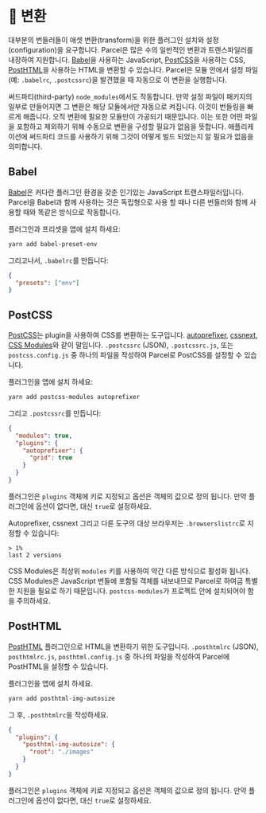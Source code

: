 # 🐠 변환

대부분의 번들러들이 애셋 변환(transform)을 위한 플러그인 설치와 설정(configuration)을 요구합니다. Parcel은 많은 수의 일반적인 변환과 트랜스파일러를 내장하여 지원합니다. [Babel](https://babeljs.io)을 사용하는 JavaScript, [PostCSS](http://postcss.org)을 사용하는 CSS, [PostHTML](https://github.com/posthtml/posthtml)을 사용하는 HTML을 변환할 수 있습니다. Parcel은 모듈 안에서 설정 파일(예: `.babelrc`, `.postcssrc`)을 발견했을 때 자동으로 이 변환을 실행합니다.

써드파티(third-party) `node_modules`에서도 작동합니다. 만약 설정 파일이 패키지의 일부로 만들어지면 그 변환은 해당 모듈에서만 자동으로 켜집니다. 이것이 번들링을 빠르게 해줍니다. 오직 변환에 필요한 모듈만이 가공되기 때문입니다. 이는 또한 어떤 파일을 포함하고 제외하기 위해 수동으로 변환을 구성할 필요가 없음을 뜻합니다. 애플리케이션에 써드파티 코드를 사용하기 위해 그것이 어떻게 빌드 되었는지 알 필요가 없음을 의미합니다.

## Babel

[Babel](https://babeljs.io)은 커다란 플러그인 환경을 갖춘 인기있는 JavaScript 트랜스파일러입니다. Parcel을 Babel과 함께 사용하는 것은 독립형으로 사용 할 때나 다른 번들러와 함께 사용할 때와 똑같은 방식으로 작동합니다.

플러그인과 프리셋을 앱에 설치 하세요:

```bash
yarn add babel-preset-env
```

그리고나서, `.babelrc`를 만듭니다:

```json
{
  "presets": ["env"]
}
```

## PostCSS

[PostCSS](http://postcss.org)는 plugin을 사용하여 CSS를 변환하는 도구입니다. [autoprefixer](https://github.com/postcss/autoprefixer), [cssnext](http://cssnext.io/), [CSS Modules](https://github.com/css-modules/css-modules)와 같이 말입니다. `.postcssrc` (JSON), `.postcssrc.js`, 또는 `postcss.config.js` 중 하나의 파일을 작성하여 Parcel로 PostCSS를 설정할 수 있습니다.

플러그인을 앱에 설치 하세요:

```bash
yarn add postcss-modules autoprefixer
```

그리고 `.postcssrc`를 만듭니다:

```json
{
  "modules": true,
  "plugins": {
    "autoprefixer": {
      "grid": true
    }
  }
}
```

플러그인은 `plugins` 객체에 키로 지정되고 옵션은 객체의 값으로 정의 됩니다. 만약 플러그인에 옵션이 없다면, 대신 `true`로 설정하세요.

Autoprefixer, cssnext 그리고 다른 도구의 대상 브라우저는 `.browserslistrc`로 지정할 수 있습니다:

```
> 1%
last 2 versions
```

CSS Modules은 최상위 `modules` 키를 사용하여 약간 다른 방식으로 활성화 됩니다. CSS Modules은 JavaScript 번들에 포함될 객체를 내보내므로 Parcel로 하여금 특별한 지원을 필요로 하기 때문입니다. `postcss-modules`가 프로젝트 안에 설치되어야 함을 주의하세요.

## PostHTML

[PostHTML](https://github.com/posthtml/posthtml) 플러그인으로 HTML을 변환하기 위한 도구입니다. `.posthtmlrc` (JSON), `posthtmlrc.js`, `posthtml.config.js` 중 하나의 파일을 작성하여 Parcel에 PostHTML을 설정할 수 있습니다.

플러그인을 앱에 설치 하세요.

```bash
yarn add posthtml-img-autosize
```

그 후, `.posthtmlrc`을 작성하세요.

```json
{
  "plugins": {
    "posthtml-img-autosize": {
      "root": "./images"
    }
  }
}
```

플러그인은 `plugins` 객체에 키로 지정되고 옵션은 객체의 값으로 정의 됩니다. 만약 플러그인에 옵션이 없다면, 대신 `true`로 설정하세요.
